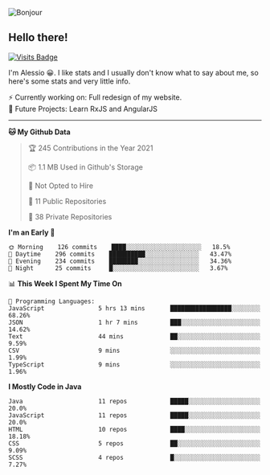 ![Bonjour](https://i.redd.it/ayih4qogh2a51.png)

## Hello there!
[![Visits Badge](https://badges.pufler.dev/visits/PandaSekh/PandaSekh)](https://alessiofranceschi.me)

I'm Alessio 😀. I like stats and I usually don't know what to say about me, so here's some stats and very little info.

⚡ Currently working on: Full redesign of my website.  
🤔 Future Projects: Learn RxJS and AngularJS

---

<!--START_SECTION:waka-->
**🐱 My Github Data** 

> 🏆 245 Contributions in the Year 2021
 > 
> 📦 1.1 MB Used in Github's Storage 
 > 
> 🚫 Not Opted to Hire
 > 
> 📜 11 Public Repositories 
 > 
> 🔑 38 Private Repositories  
 > 
**I'm an Early 🐤** 

```text
🌞 Morning    126 commits    ████░░░░░░░░░░░░░░░░░░░░░   18.5% 
🌆 Daytime    296 commits    ██████████░░░░░░░░░░░░░░░   43.47% 
🌃 Evening    234 commits    ████████░░░░░░░░░░░░░░░░░   34.36% 
🌙 Night      25 commits     █░░░░░░░░░░░░░░░░░░░░░░░░   3.67%

```


📊 **This Week I Spent My Time On** 

```text
💬 Programming Languages: 
JavaScript               5 hrs 13 mins       █████████████████░░░░░░░░   68.26% 
JSON                     1 hr 7 mins         ███░░░░░░░░░░░░░░░░░░░░░░   14.62% 
Text                     44 mins             ██░░░░░░░░░░░░░░░░░░░░░░░   9.59% 
CSV                      9 mins              ░░░░░░░░░░░░░░░░░░░░░░░░░   1.99% 
TypeScript               9 mins              ░░░░░░░░░░░░░░░░░░░░░░░░░   1.96%

```

**I Mostly Code in Java** 

```text
Java                     11 repos            █████░░░░░░░░░░░░░░░░░░░░   20.0% 
JavaScript               11 repos            █████░░░░░░░░░░░░░░░░░░░░   20.0% 
HTML                     10 repos            ████░░░░░░░░░░░░░░░░░░░░░   18.18% 
CSS                      5 repos             ██░░░░░░░░░░░░░░░░░░░░░░░   9.09% 
SCSS                     4 repos             █░░░░░░░░░░░░░░░░░░░░░░░░   7.27%

```



<!--END_SECTION:waka-->
